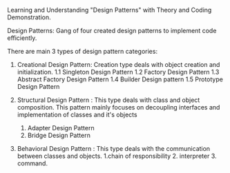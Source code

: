 Learning and Understanding "Design Patterns" with Theory and Coding Demonstration.

 Design Patterns: Gang of four created design patterns to implement code efficiently.

 There are main 3 types of design pattern categories:
 1. Creational Design Pattern:
      Creation type deals with object creation and initialization.
    1.1 Singleton Design Pattern
    1.2 Factory Design Pattern
    1.3 Abstract Factory Design Pattern
    1.4 Builder Design pattern
    1.5 Prototype  Design Pattern
    
 2. Structural Design Pattern :
    This type deals with class and object composition. This pattern mainly focuses on decoupling interfaces and
    implementation of classes and it's objects
    1. Adapter Design Pattern
    2. Bridge Design Pattern
       
 3. Behavioral Design Pattern :
      This type deals with the communication between classes and objects.
    1.chain of responsibility
    2. interpreter
    3. command.


